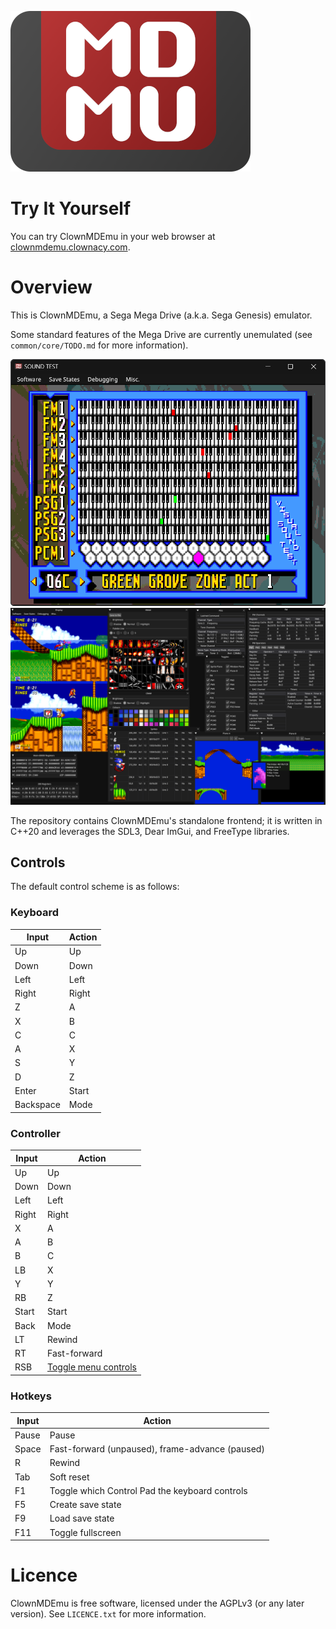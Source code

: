 ![Logo](/assets/logo.png)

# Try It Yourself

You can try ClownMDEmu in your web browser at [clownmdemu.clownacy.com](http://clownmdemu.clownacy.com).

# Overview

This is ClownMDEmu, a Sega Mega Drive (a.k.a. Sega Genesis) emulator.

Some standard features of the Mega Drive are currently unemulated (see
`common/core/TODO.md` for more information).

![Minimal](/assets/screenshot-minimal.png)
![Debug](/assets/screenshot-debug.png)

The repository contains ClownMDEmu's standalone frontend; it is written in
C++20 and leverages the SDL3, Dear ImGui, and FreeType libraries.

## Controls

The default control scheme is as follows:

### Keyboard

| Input     | Action |
| --------- | ------ |
| Up        | Up     |
| Down      | Down   |
| Left      | Left   |
| Right     | Right  |
| Z         | A      |
| X         | B      |
| C         | C      |
| A         | X      |
| S         | Y      |
| D         | Z      |
| Enter     | Start  |
| Backspace | Mode   |

### Controller

| Input | Action       |
| ----- | ------------ |
| Up    | Up           |
| Down  | Down         |
| Left  | Left         |
| Right | Right        |
| X     | A            |
| A     | B            |
| B     | C            |
| LB    | X            |
| Y     | Y            |
| RB    | Z            |
| Start | Start        |
| Back  | Mode         |
| LT    | Rewind       |
| RT    | Fast-forward |
| RSB   | [Toggle menu controls](http://www.dearimgui.org/controls_sheets/imgui%20controls%20v6%20-%20Xbox.png) |

### Hotkeys

| Input | Action                                          |
| ----- | ----------------------------------------------- |
| Pause | Pause                                           |
| Space | Fast-forward (unpaused), frame-advance (paused) |
| R     | Rewind                                          |
| Tab   | Soft reset                                      |
| F1    | Toggle which Control Pad the keyboard controls  |
| F5    | Create save state                               |
| F9    | Load save state                                 |
| F11   | Toggle fullscreen                               |

# Licence

ClownMDEmu is free software, licensed under the AGPLv3 (or any later version).
See `LICENCE.txt` for more information.
